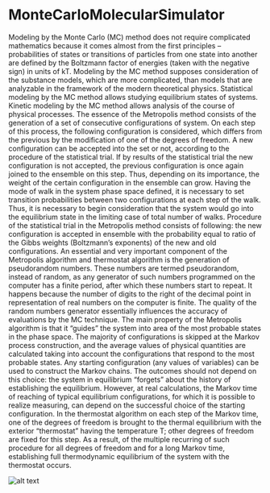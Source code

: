 # MonteCarloMolecularSimulator
Modeling by the Monte Carlo (MC) method does not require complicated mathematics because it comes almost from the first principles – probabilities of states or transitions of particles from one state into another are defined by the Boltzmann factor of energies (taken with the negative sign) in units of kT. Modeling by the MC method supposes consideration of the substance models, which are more complicated, than models that are analyzable in the framework of the modern theoretical physics. Statistical modeling by the MC method allows studying equilibrium states of systems. Kinetic modeling by the MC method allows analysis of the course of physical processes.
The essence of the Metropolis method consists of the generation of a set of consecutive configurations of system. On each step of this process, the following configuration is considered, which differs from the previous by the modification of one of the degrees of freedom. A new configuration can be accepted into the set or not, according to the procedure of the statistical trial. If by results of the statistical trial the new configuration is not accepted, the previous configuration is once again joined to the ensemble on this step. Thus, depending on its importance, the weight of the certain configuration in the ensemble can grow. Having the mode of walk in the system phase space defined, it is necessary to set transition probabilities between two configurations at each step of the walk. Thus, it is necessary to begin consideration that the system would go into the equilibrium state in the limiting case of total number of walks.
Procedure of the statistical trial in the Metropolis method consists of following: the new configuration is accepted in ensemble with the probability equal to ratio of the Gibbs weights (Boltzmann’s exponents) of the new and old configurations.
An essential and very important component of the Metropolis algorithm and thermostat algorithm is the generation of pseudorandom numbers. These numbers are termed pseudorandom, instead of random, as any generator of such numbers programmed on the computer has a finite period, after which these numbers start to repeat. It happens because the number of digits to the right of the decimal point in representation of real numbers on the computer is finite. The quality of the random numbers generator essentially influences the accuracy of evaluations by the MC technique. The main property of the Metropolis algorithm is that it “guides” the system into area of the most probable states in the phase space. The majority of configurations is skipped at the Markov process construction, and the average values of physical quantities are calculated taking into account the configurations that respond to the most probable states. Any starting configuration (any values of variables) can be used to construct the Markov chains. The outcomes should not depend on this choice: the system in equilibrium “forgets” about the history of establishing the equilibrium. However, at real calculations, the Markov time of reaching of typical equilibrium configurations, for which it is possible to realize measuring, can depend on the successful choice of the starting configuration.
In the thermostat algorithm on each step of the Markov time, one of the degrees of freedom is brought to the thermal equilibrium with the exterior “thermostat” having the temperature T; other degrees of freedom are fixed for this step. As a result, of the multiple recurring of such procedure for all degrees of freedom and for a long Markov time, establishing full thermodynamic equilibrium of the system with the thermostat occurs.

![alt text](https://raw.githubusercontent.com/username/projectname/branch/path/to/img.png)
